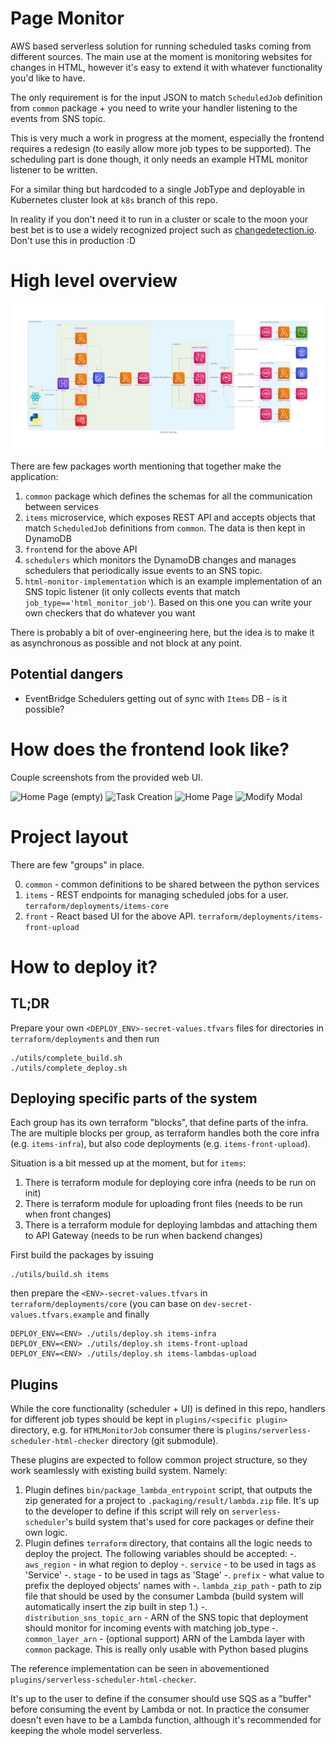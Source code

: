 # Page Monitor

AWS based serverless solution for running scheduled tasks coming from different sources.
The main use at the moment is monitoring websites for changes in HTML, however it's easy to extend it with whatever functionality you'd like to have.

The only requirement is for the input JSON to match `ScheduledJob` definition from `common` package + you need to write your handler listening to the events from SNS topic.

This is very much a work in progress at the moment, especially the frontend requires a redesign (to easily allow more job types to be supported).
The scheduling part is done though, it only needs an example HTML monitor listener to be written.

For a similar thing but hardcoded to a single JobType and deployable in Kubernetes cluster look at `k8s` branch of this repo.

In reality if you don't need it to run in a cluster or scale to the moon your best bet is to use a widely recognized project such as [changedetection.io](https://github.com/dgtlmoon/changedetection.io).
Don't use this in production :D

# High level overview

![High Level Overview](docs/diagrams/created/high_level_overview.png?raw=true "High Level Overview")

There are few packages worth mentioning that together make the application:

1. `common` package which defines the schemas for all the communication between services
2. `items` microservice, which exposes REST API and accepts objects that match `ScheduledJob` definitions from `common`.
   The data is then kept in DynamoDB
3. `front`end for the above API
4. `schedulers` which monitors the DynamoDB changes and manages schedulers that periodically issue events to an SNS topic.
5. `html-monitor-implementation` which is an example implementation of an SNS topic listener (it only collects events that match `job_type=='html_monitor_job'`).
   Based on this one you can write your own checkers that do whatever you want

There is probably a bit of over-engineering here, but the idea is to make it as asynchronous as possible and not block at any point.

## Potential dangers

- EventBridge Schedulers getting out of sync with `Items` DB - is it possible?

# How does the frontend look like?

Couple screenshots from the provided web UI.

![Home Page (empty)](docs/static/front/home.png?raw=true "Home Page (empty)")
![Task Creation](docs/static/front/create.png?raw=true "Task Creation")
![Home Page](docs/static/front/added.png?raw=true "Home Page")
![Modify Modal](docs/static/front/modify.png?raw=true "Modify Modal")

# Project layout

There are few "groups" in place.

0. `common` - common definitions to be shared between the python services
1. `items` - REST endpoints for managing scheduled jobs for a user. `terraform/deployments/items-core`
2. `front` - React based UI for the above API. `terraform/deployments/items-front-upload`

# How to deploy it?

## TL;DR

Prepare your own `<DEPLOY_ENV>-secret-values.tfvars` files for directories in `terraform/deployments` and then run

```
./utils/complete_build.sh
./utils/complete_deploy.sh
```

## Deploying specific parts of the system

Each group has its own terraform "blocks", that define parts of the infra.
The are multiple blocks per group, as terraform handles both the core infra (e.g. `items-infra`), but also code deployments (e.g. `items-front-upload`).

Situation is a bit messed up at the moment, but for `items`:

1. There is terraform module for deploying core infra (needs to be run on init)
2. There is terraform module for uploading front files (needs to be run when front changes)
3. There is a terraform module for deploying lambdas and attaching them to API Gateway (needs to be run when backend changes)

First build the packages by issuing

```
./utils/build.sh items
```

then prepare the `<ENV>-secret-values.tfvars` in `terraform/deployments/core` (you can base on `dev-secret-values.tfvars.example` and finally

```
DEPLOY_ENV=<ENV> ./utils/deploy.sh items-infra
DEPLOY_ENV=<ENV> ./utils/deploy.sh items-front-upload
DEPLOY_ENV=<ENV> ./utils/deploy.sh items-lambdas-upload
```

## Plugins

While the core functionality (scheduler + UI) is defined in this repo, handlers for different job types should be kept in `plugins/<specific plugin>` directory, e.g. for `HTMLMonitorJob` consumer there is `plugins/serverless-scheduler-html-checker` directory (git submodule).

These plugins are expected to follow common project structure, so they work seamlessly with existing build system.
Namely:

1. Plugin defines `bin/package_lambda_entrypoint` script, that outputs the zip generated for a project to `.packaging/result/lambda.zip` file. It's up to the developer to define if this script will rely on `serverless-scheduler`'s build system that's used for core packages or define their own logic.
2. Plugin defines `terraform` directory, that contains all the logic needs to deploy the project.
   The following variables should be accepted:
   -. `aws_region` - in what region to deploy
   -. `service` - to be used in tags as 'Service'
   -. `stage` - to be used in tags as 'Stage'
   -. `prefix` - what value to prefix the deployed objects' names with
   -. `lambda_zip_path` - path to zip file that should be used by the consumer Lambda (build system will automatically insert the zip built in step 1.)
   -. `distribution_sns_topic_arn` - ARN of the SNS topic that deployment should monitor for incoming events with matching job_type
   -. `common_layer_arn` - (optional support) ARN of the Lambda layer with `common` package. This is really only usable with Python based plugins

The reference implementation can be seen in abovementioned `plugins/serverless-scheduler-html-checker`.

It's up to the user to define if the consumer should use SQS as a "buffer" before consuming the event by Lambda or not.
In practice the consumer doesn't even have to be a Lambda function, although it's recommended for keeping the whole model serverless.
